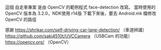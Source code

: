 這個 自走車專案 是由 OpenCV 的範例程式 face-detection 改寫。
當時使用的 OpenCV 版本為 3.2.0，NDK使用 r14版
下載下來後，要去 Android.mk 檔修改 OpenCV 的路徑

感謝
https://shrikar.com/self-driving-car-lane-detection/ （車道辨識）
https://github.com/saki4510t/UVCCamera （USBCam 的功能）
https://opencv.org/ （OpenCV）